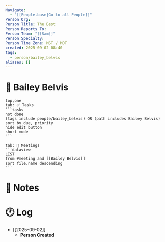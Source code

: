```yaml
---
Navigate:
  - "[[People.base|Go to all People]]"
Person Org:
Person Title: The Best
Person Reports To:
Person Team: "[[Sam]]"
Person Specialty:
Person Time Zone: MST / MDT
created: 2025-09-02 08:40
tags:
  - person/bailey_belvis
aliases: []
---
```

# 🧍 Bailey Belvis

````tabs
top,one
tab: ✅ Tasks
```tasks
not done
(tags include people/bailey_belvis) OR (path includes Bailey Belvis) 
sort by due, priority
hide edit button
short mode
```

tab: 📆 Meetings
```dataview
LIST
from #meeting and [[Bailey Belvis]]
sort file.name descending
```
````

# 📓 Notes

# 🕐 Log

- [[2025-09-02]]
	- **Person Created**
